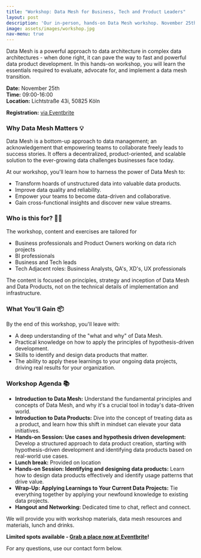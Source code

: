 ```yaml
---
title: "Workshop: Data Mesh for Business, Tech and Product Leaders"
layout: post
description: 'Our in-person, hands-on Data Mesh workshop. November 25th in Cologne.'
image: assets/images/workshop.jpg
nav-menu: true
---
```


Data Mesh is a powerful approach to data architecture in complex data
architectures - when done right, it can pave the way to fast and powerful data
product development. In this hands-on workshop, you will learn the essentials
required to evaluate, advocate for, and implement a data mesh transition.

**Date:** November 25th\
**Time:** 09:00-16:00\
**Location:** Lichtstraße 43i, 50825 Köln

**Registration:** [via Eventbrite](http://insert-link.here)

### Why Data Mesh Matters 💡

Data Mesh is a bottom-up approach to data management; an acknowledgement that
empowering teams to collaborate freely leads to success stories. It offers a
decentralized, product-oriented, and scalable solution to the ever-growing data
challenges businesses face today.

At our workshop, you'll learn how to harness the power of Data Mesh to:

- Transform hoards of unstructured data into valuable data products.
- Improve data quality and reliability.
- Empower your teams to become data-driven and collaborative.
- Gain cross-functional insights and discover new value streams.

### Who is this for? 👩‍💼

The workshop, content and exercises are tailored for  

- Business professionals and Product Owners working on data rich projects
- BI professionals
- Business and Tech leads
- Tech Adjacent roles: Business Analysts, QA's, XD's, UX professionals

The content is focused on principles, strategy and inception of Data Mesh and 
Data Products, not on the technical details of implementation and infrastructure.

### What You'll Gain 📦

By the end of this workshop, you'll leave with:

- A deep understanding of the "what and why" of Data Mesh.
- Practical knowledge on how to apply the principles of hypothesis-driven
  development.
- Skills to identify and design data products that matter.
- The ability to apply these learnings to your ongoing data projects, driving
  real results for your organization.

### Workshop Agenda 📚

- **Introduction to Data Mesh:** Understand the fundamental principles and
  concepts of Data Mesh, and why it's a crucial tool in today's data-driven
  world.
- **Introduction to Data Products:** Dive into the concept of treating data as a
  product, and learn how this shift in mindset can elevate your data
  initiatives.
- **Hands-on Session: Use cases and hypothesis driven development:** Develop a
  structured approach to data product creation, starting
  with hypothesis-driven development and identifying data products based on
  real-world use cases.
- **Lunch break:** Provided on location
- **Hands-on Session: Identifying and designing data products:** Learn
  how to design data products effectively and identify usage patterns that drive
  value.
- **Wrap-Up: Applying Learnings to Your Current Data Projects:** Tie everything
  together by applying your newfound knowledge to existing data projects.
- **Hangout and Networking:** Dedicated time to chat, reflect and connect.

We will provide you with workshop materials, data mesh resources and materials,
lunch and drinks.

**Limited spots available - [Grab a place now at Eventbrite](http://insert-link.here)!**

For any questions, use our contact form below.
